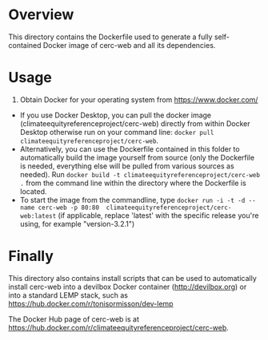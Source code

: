 # Overview
This directory contains the Dockerfile used to generate a fully self-contained Docker image of cerc-web and all its dependencies.

# Usage
1. Obtain Docker for your operating system from https://www.docker.com/
* If you use Docker Desktop, you can pull the docker image (climateequityreferenceproject/cerc-web) directly from within Docker Desktop otherwise run on your command line: `docker pull climateequityreferenceproject/cerc-web`.
* Alternatively, you can use the Dockerfile contained in this folder to automatically build the image yourself from source (only the Dockerfile is needed, everything else will be pulled from various sources as needed). Run `docker build -t climateequityreferenceproject/cerc-web .` from the command line within the directory where the Dockerfile is located.
* To start the image from the commandline, type `docker run -i -t -d --name cerc-web -p 80:80  climateequityreferenceproject/cerc-web:latest` (if applicable, replace 'latest' with the specific release you're using, for example "version-3.2.1")


# Finally
This directory also contains install scripts that can be used to automatically install cerc-web into a devilbox Docker container (http://devilbox.org) or into a standard LEMP stack, such as https://hub.docker.com/r/tonisormisson/dev-lemp

The Docker Hub page of cerc-web is at https://hub.docker.com/r/climateequityreferenceproject/cerc-web.
